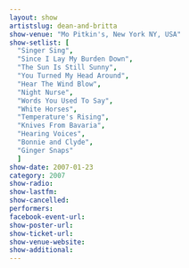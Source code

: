 ```yaml
---
layout: show
artistslug: dean-and-britta
show-venue: "Mo Pitkin's, New York NY, USA"
show-setlist: [
  "Singer Sing",
  "Since I Lay My Burden Down",
  "The Sun Is Still Sunny",
  "You Turned My Head Around",
  "Hear The Wind Blow",
  "Night Nurse",
  "Words You Used To Say",
  "White Horses",
  "Temperature's Rising",
  "Knives From Bavaria",
  "Hearing Voices",
  "Bonnie and Clyde",
  "Ginger Snaps"
  ]
show-date: 2007-01-23
category: 2007
show-radio: 
show-lastfm: 
show-cancelled: 
performers: 
facebook-event-url: 
show-poster-url: 
show-ticket-url: 
show-venue-website: 
show-additional: 
---
```


